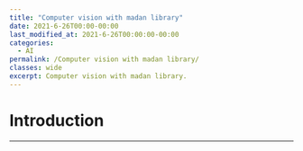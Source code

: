 ```yaml
---
title: "Computer vision with madan library"
date: 2021-6-26T00:00-00:00
last_modified_at: 2021-6-26T00:00:00-00:00
categories:
  - AI
permalink: /Computer vision with madan library/
classes: wide
excerpt: Computer vision with madan library. 
---
```


Introduction
=======================================


------------
